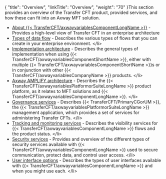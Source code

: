 {
    "title": "Overview",
    "linkTitle": "Overview",
    "weight": "70"
}This section provides an overview of the Transfer CFT product, provided services, and how these can fit into an Axway MFT solution.

- [About {{< TransferCFT/axwayvariablesComponentLongName  >}}](about_transfer_cft) - Provides a high-level view of Transfer CFT in an enterprise architecture
- [Types of data flow](c_data_flow_descrpt) - Describes the various types of flows that you can create in your enterprise environment.
    &lt;/li&gt;
- [Implementation architecture](c_use_cases_cft) - Describes the general types of implementation when using {{< TransferCFT/axwayvariablesComponentShortName  >}}, either with multiple {{< TransferCFT/axwayvariablesComponentShortName  >}}s or in conjunction with other {{< TransferCFT/axwayvariablesCompanyName  >}} products.
    &lt;/li&gt;
- [Axway AMPLIFY architecture](suite_architecture) - Describes the {{< TransferCFT/axwayvariablesPlatformorSuiteLongName  >}} product platform, as it relates to MFT solutions and {{< TransferCFT/axwayvariablesComponentLongName  >}}.
    &lt;/li&gt;
- [Governance services](c_cg_concepts) - Describes {{< TransferCFT/PrimaryCGorUM  >}}, the {{< TransferCFT/axwayvariablesPlatformorSuiteLongName  >}} management application, which provides a set of services for administering Transfer CFTs.
    &lt;/li&gt;
- [Tracking and monitoring services](monitor_and_tracking_services) - Describes the visibility services for {{< TransferCFT/axwayvariablesComponentLongName  >}} flows and the product status.
    &lt;/li&gt;
- [Security services](intro_security) - Provides and overview of the different types of security services available with {{< TransferCFT/axwayvariablesComponentLongName  >}} used to secure communication, protect data, and control user access.
    &lt;/li&gt;
- [User interface options](intro_user_interfaces) - Describes the types of user interfaces available with {{< TransferCFT/axwayvariablesComponentLongName  >}} and when you might use each.
    &lt;/li&gt;
